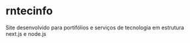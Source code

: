 # rntecinfo
Site desenvolvido para portifólios e serviços de tecnologia em estrutura next.js e node.js
